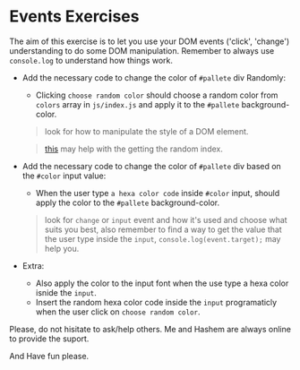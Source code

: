 # Events Exercises

The aim of this exercise is to let you use your DOM events ('click', 'change') understanding to do some DOM manipulation.
Remember to always use `console.log` to understand how things work.

 - Add the necessary code to change the color of `#pallete` div Randomly:
   - Clicking `choose random color` should choose a random color from `colors` array in `js/index.js` and apply it to the `#pallete` background-color.
   > look for how to manipulate the style of a DOM element.
   
   > [this](https://www.w3schools.com/js/js_random.asp) may help with the getting the random index.

 - Add the necessary code to change the color of `#pallete` div based on the `#color` input value:
   - When the user type `a hexa color code` inside `#color` input, should apply the color to the `#pallete` background-color.
   > look for `change` or `input` event and how it's used and choose what suits you best, also remember to find a way to get the value that the user type inside the `input`, ```console.log(event.target);``` may help you.

 - Extra:
   - Also apply the color to the input font when the use type a hexa color isnide the `input`.
   - Insert the random hexa color code inside the `input` programaticly when the user click on `choose random color`.

Please, do not hisitate to ask/help others.
Me and Hashem are always online to provide the suport.

And Have fun please.
